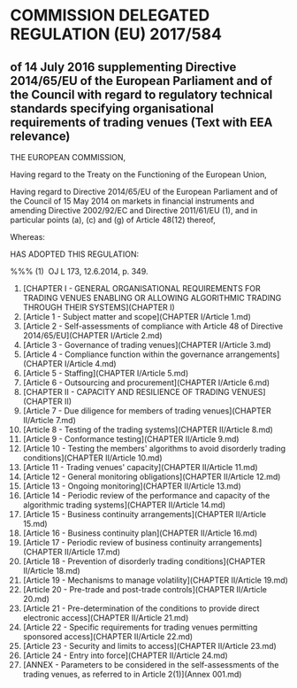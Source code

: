 # COMMISSION DELEGATED REGULATION (EU) 2017/584

## of 14 July 2016 supplementing Directive 2014/65/EU of the European Parliament and of the Council with regard to regulatory technical standards specifying organisational requirements of trading venues (Text with EEA relevance)

THE EUROPEAN COMMISSION,

Having regard to the Treaty on the Functioning of the European Union,

Having regard to Directive 2014/65/EU of the European Parliament and of the Council of 15 May 2014 on markets in financial instruments and amending Directive 2002/92/EC and Directive 2011/61/EU (1), and in particular points (a), (c) and (g) of Article 48(12) thereof,

Whereas:

HAS ADOPTED THIS REGULATION:

%%% (1)  OJ L 173, 12.6.2014, p. 349.

1. [CHAPTER I - GENERAL ORGANISATIONAL REQUIREMENTS FOR TRADING VENUES ENABLING OR ALLOWING ALGORITHMIC TRADING THROUGH THEIR SYSTEMS](CHAPTER I)
  1. [Article 1 - Subject matter and scope](CHAPTER I/Article 1.md)
  1. [Article 2 - Self-assessments of compliance with Article 48 of Directive 2014/65/EU](CHAPTER I/Article 2.md)
  1. [Article 3 - Governance of trading venues](CHAPTER I/Article 3.md)
  1. [Article 4 - Compliance function within the governance arrangements](CHAPTER I/Article 4.md)
  1. [Article 5 - Staffing](CHAPTER I/Article 5.md)
  1. [Article 6 - Outsourcing and procurement](CHAPTER I/Article 6.md)
1. [CHAPTER II - CAPACITY AND RESILIENCE OF TRADING VENUES](CHAPTER II)
  1. [Article 7 - Due diligence for members of trading venues](CHAPTER II/Article 7.md)
  1. [Article 8 - Testing of the trading systems](CHAPTER II/Article 8.md)
  1. [Article 9 - Conformance testing](CHAPTER II/Article 9.md)
  1. [Article 10 - Testing the members' algorithms to avoid disorderly trading conditions](CHAPTER II/Article 10.md)
  1. [Article 11 - Trading venues' capacity](CHAPTER II/Article 11.md)
  1. [Article 12 - General monitoring obligations](CHAPTER II/Article 12.md)
  1. [Article 13 - Ongoing monitoring](CHAPTER II/Article 13.md)
  1. [Article 14 - Periodic review of the performance and capacity of the algorithmic trading systems](CHAPTER II/Article 14.md)
  1. [Article 15 - Business continuity arrangements](CHAPTER II/Article 15.md)
  1. [Article 16 - Business continuity plan](CHAPTER II/Article 16.md)
  1. [Article 17 - Periodic review of business continuity arrangements](CHAPTER II/Article 17.md)
  1. [Article 18 - Prevention of disorderly trading conditions](CHAPTER II/Article 18.md)
  1. [Article 19 - Mechanisms to manage volatility](CHAPTER II/Article 19.md)
  1. [Article 20 - Pre-trade and post-trade controls](CHAPTER II/Article 20.md)
  1. [Article 21 - Pre-determination of the conditions to provide direct electronic access](CHAPTER II/Article 21.md)
  1. [Article 22 - Specific requirements for trading venues permitting sponsored access](CHAPTER II/Article 22.md)
  1. [Article 23 - Security and limits to access](CHAPTER II/Article 23.md)
  1. [Article 24 - Entry into force](CHAPTER II/Article 24.md)
1. [ANNEX - Parameters to be considered in the self-assessments of the trading venues, as referred to in Article 2(1)](Annex 001.md)
